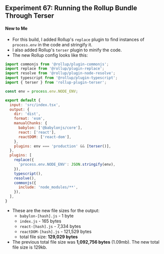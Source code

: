## Experiment 67: Running the Rollup Bundle Through Terser

#### New to Me
- For this build, I added Rollup's `replace` plugin to find instances of `process.env` in the code and stringify it.
- I also added Rollup's `terser` plugin to minify the code.
- The new Rollup config looks like this:
```js
import commonjs from '@rollup/plugin-commonjs';
import replace from '@rollup/plugin-replace';
import resolve from '@rollup/plugin-node-resolve';
import typescript from '@rollup/plugin-typescript';
import { terser } from 'rollup-plugin-terser';

const env = process.env.NODE_ENV;

export default {
  input: 'src/index.tsx',
  output: {
    dir: 'dist',
    format: 'esm',
    manualChunks: {
      babylon: ['@babylonjs/core'],
      react: ['react'],
      reactDOM: ['react-dom'],
    },
    plugins: env === 'production' && [terser()],
  },
  plugins: [
    replace({
      'process.env.NODE_ENV': JSON.stringify(env),
    }),
    typescript(),
    resolve(),
    commonjs({
      include: 'node_modules/**',
    }),
  ],
}

```
- These are the new file sizes for the output:
  - `babylon-[hash].js` - 1 byte
  - `index.js` - 165 bytes
  - `react-[hash].js` - 7,334 bytes
  - `reactDOM-[hash].js` - 121,529 bytes
  - total file size: **129,029 bytes**
- The previous total file size was **1,092,756 bytes** (1.09mb). The new total file size is 129kb.